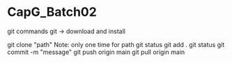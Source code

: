 # CapG_Batch02


git commands
git
	-> download and install

git clone "path"
	Note: only one time for path
git status
git add .
git status
git commit -m "message"
git push origin main
git pull origin main
